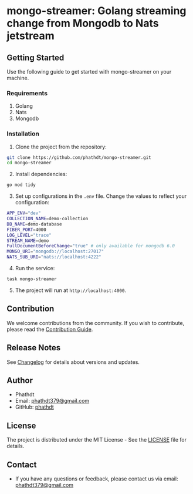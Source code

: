 # mongo-streamer: Golang streaming change from Mongodb to Nats jetstream


## Getting Started

Use the following guide to get started with mongo-streamer on your machine.

### Requirements

1. Golang
2. Nats
3. Mongodb

### Installation

1. Clone the project from the repository:

```bash
git clone https://github.com/phathdt/mongo-streamer.git
cd mongo-streamer
```

2. Install dependencies:

```bash
go mod tidy
```

3. Set up configurations in the `.env` file. Change the values to reflect your configuration:

```bash
APP_ENV="dev"
COLLECTION_NAME=demo-collection
DB_NAME=demo-database
FIBER_PORT=4000
LOG_LEVEL="trace"
STREAM_NAME=demo
FullDocumentBeforeChange="true" # only available for mongodb 6.0
MONGO_URI="mongodb://localhost:27017"
NATS_SUB_URI="nats://localhost:4222"

```

4. Run the service:

```bash
task mongo-streamer
```

5. The project will run at `http://localhost:4000`.

## Contribution

We welcome contributions from the community. If you wish to contribute, please read the [Contribution Guide](CONTRIBUTING.md).

## Release Notes

See [Changelog](CHANGELOG.md) for details about versions and updates.

## Author

- Phathdt
- Email: phathdt379@gmail.com
- GitHub: [phathdt](https://github.com/phathdt)

## License

The project is distributed under the MIT License - See the [LICENSE](LICENSE) file for details.

## Contact

- If you have any questions or feedback, please contact us via email: phathdt379@gmail.com
